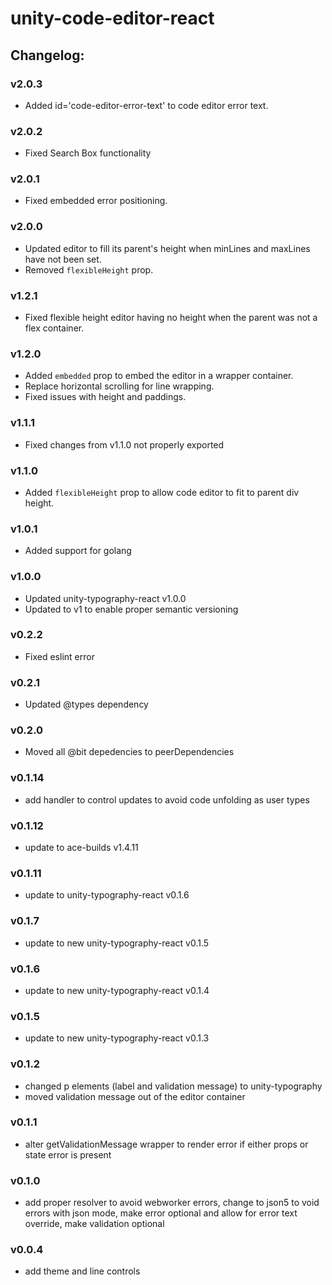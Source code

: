 # unity-code-editor-react

## Changelog:

### v2.0.3
- Added id='code-editor-error-text' to code editor error text.

### v2.0.2
- Fixed Search Box functionality

### v2.0.1
- Fixed embedded error positioning.

### v2.0.0
- Updated editor to fill its parent's height when minLines and maxLines have not been set.
- Removed `flexibleHeight` prop.

### v1.2.1
- Fixed flexible height editor having no height when the parent was not a flex container.

### v1.2.0
- Added `embedded` prop to embed the editor in a wrapper container.
- Replace horizontal scrolling for line wrapping.
- Fixed issues with height and paddings.
 
### v1.1.1
- Fixed changes from v1.1.0 not properly exported

### v1.1.0
- Added `flexibleHeight` prop to allow code editor to fit to parent div height.

### v1.0.1
- Added support for golang

### v1.0.0
- Updated unity-typography-react v1.0.0
- Updated to v1 to enable proper semantic versioning

### v0.2.2
- Fixed eslint error

### v0.2.1
- Updated @types dependency

### v0.2.0
- Moved all @bit depedencies to peerDependencies

### v0.1.14
- add handler to control updates to avoid code unfolding as user types

### v0.1.12
- update to ace-builds v1.4.11

### v0.1.11
- update to unity-typography-react v0.1.6

### v0.1.7
- update to new unity-typography-react v0.1.5

### v0.1.6
- update to new unity-typography-react v0.1.4

### v0.1.5
- update to new unity-typography-react v0.1.3

### v0.1.2
- changed p elements (label and validation message) to unity-typography
- moved validation message out of the editor container

### v0.1.1
- alter getValidationMessage wrapper to render error if either props or state error is present

### v0.1.0
- add proper resolver to avoid webworker errors, change to json5 to void errors with json mode, make error optional and allow for error text override, make validation optional

### v0.0.4
- add theme and line controls
